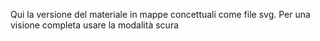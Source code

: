 Qui la versione del materiale in mappe concettuali come file svg.
Per una visione completa usare la modalità scura
